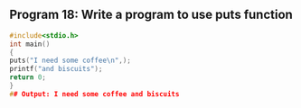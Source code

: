 ## Program 18: Write a program to use puts function
```c
#include<stdio.h>
int main()
{
puts("I need some coffee\n",);
printf("and biscuits");
return 0;
}
## Output: I need some coffee and biscuits
